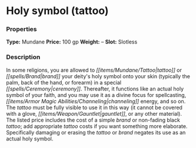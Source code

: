 ﻿---
Title: "Holy symbol (tattoo)"
Type: "Mundane"
Price: "100 gp"
Weight: "–"
Slot: "Slotless"
Description: |
  "In some religions, you are allowed to tattoo or brand your deity's holy symbol onto your skin (typically the palm, back of the hand, or forearm) in a special ceremony. Thereafter, it functions like an actual holy symbol of your faith, and you may use it as a divine focus for spellcasting, channeling energy, and so on. The tattoo must be fully visible to use it in this way (it cannot be covered with a glove, gauntlet, or any other material). The listed price includes the cost of a simple brand or non-fading black tattoo; add appropriate tattoo costs if you want something more elaborate. Specifically damaging or erasing the tattoo or brand negates its use as an actual holy symbol."
Sources: "['Ultimate Equipment']"
---

# Holy symbol (tattoo)

### Properties

**Type:** Mundane **Price:** 100 gp **Weight:** – **Slot:** Slotless

### Description

In some religions, you are allowed to _[[items/Mundane/Tattoo|tattoo]]_ or _[[spells/Brand|brand]]_ your deity's holy symbol onto your skin (typically the palm, back of the hand, or forearm) in a special _[[spells/Ceremony|ceremony]]_. Thereafter, it functions like an actual holy symbol of your faith, and you may use it as a divine focus for spellcasting, _[[items/Armor Magic Abilities/Channeling|channeling]]_ energy, and so on. The _tattoo_ must be fully visible to use it in this way (it cannot be covered with a glove, _[[items/Weapon/Gauntlet|gauntlet]]_, or any other material). The listed price includes the cost of a simple _brand_ or non-fading black _tattoo_; add appropriate _tattoo_ costs if you want something more elaborate. Specifically damaging or erasing the _tattoo_ or _brand_ negates its use as an actual holy symbol.

